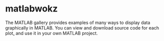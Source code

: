 matlabwokz
=======================
The MATLAB gallery provides examples of many ways to display data graphically in MATLAB. You can view and download source code for each plot[.](#fcEzTIS8qYSovHdYz) and use it in your own MATLAB project.